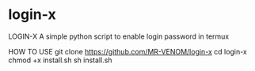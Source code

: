 # login-x
LOGIN-X
A simple python script to enable login password in termux

HOW TO USE
git clone https://github.com/MR-VENOM/login-x
cd login-x
chmod +x install.sh
sh install.sh
